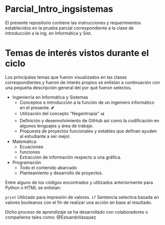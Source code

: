 # Parcial_Intro_ingsistemas
 El presente repositorio contiene las instrucciones y requerimientos establecidos en la prueba parcial correspondiente a la clase de introducción a la ing. en Informática y Sist.
# Temas de interés vistos durante el ciclo
Los principales temas que fueron visualizados en las clases correspondientes y fueron de interés propios se enlistan a continuación con una pequeña descripción general del por qué fueron selectos.
* Ingenierría en Informática y Sistemas
    * Conceptos e introducción a la función de un ingeniero informático en el presente. :two_hearts:
    * Utilización del concepto "Negentropía" :bar_chart:
    * Definición y desenvolvimiento de GitHub así como la codificación en algunos lenguajes y área de trabajo.
    * Propuesta de proyectos funcionales y estables que definan  ayuden al estudiante a ser mejor.
* Matemática
    * Ecuaciones
    * funciones
    * Extracción de información respecto a una gráfica.
* Programación
    * Todo el contenido abarcado
    * Planteamiento y desarrollo de proyectos.

Entre alguno de los códigos encontrados y utilizados anteriormente para Python o HTML se enlistan:

`print` Utilizado para impresión de valores.
`if` Sentencia selectiva basada en valores booleanos con el fin de realizar una acción en base al resultado.

Dicho proceso de aprendizaje se ha desarrollado con colaboradores o compañeros tales como: @EstuardoVasquez

